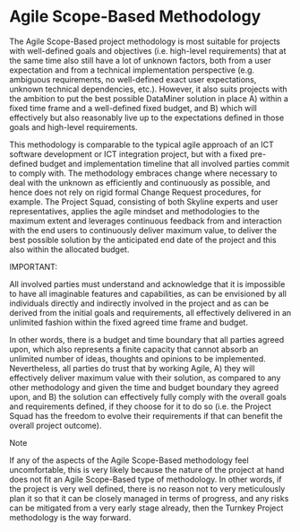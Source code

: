 # Agile Scope-Based Methodology

The Agile Scope-Based project methodology is most suitable for projects with well-defined goals and objectives (i.e. high-level requirements) that at the same time also still have a lot of unknown factors, both from a user expectation and from a technical implementation perspective (e.g. ambiguous requirements, no well-defined exact user expectations, unknown technical dependencies, etc.). However, it also suits projects with the ambition to put the best possible DataMiner solution in place A) within a fixed time frame and a well-defined fixed budget, and B) which will effectively but also reasonably live up to the expectations defined in those goals and high-level requirements.

This methodology is comparable to the typical agile approach of an ICT software development or ICT integration project, but with a fixed pre-defined budget and implementation timeline that all involved parties commit to comply with. The methodology embraces change where necessary to deal with the unknown as efficiently and continuously as possible, and hence does not rely on rigid formal Change Request procedures, for example. The Project Squad, consisting of both Skyline experts and user representatives, applies the agile mindset and methodologies to the maximum extent and leverages continuous feedback from and interaction with the end users to continuously deliver maximum value, to deliver the best possible solution by the anticipated end date of the project and this also within the allocated budget.

IMPORTANT:

All involved parties must understand and acknowledge that it is impossible to have all imaginable features and capabilities, as can be envisioned by all individuals directly and indirectly involved in the project and as can be derived from the initial goals and requirements, all effectively delivered in an unlimited fashion within the fixed agreed time frame and budget.

In other words, there is a budget and time boundary that all parties agreed upon, which also represents a finite capacity that cannot absorb an unlimited number of ideas, thoughts and opinions to be implemented. Nevertheless, all parties do trust that by working Agile, A) they will effectively deliver maximum value with their solution, as compared to any other methodology and given the time and budget boundary they agreed upon, and B) the solution can effectively fully comply with the overall goals and requirements defined, if they choose for it to do so (i.e. the Project Squad has the freedom to evolve their requirements if that can benefit the overall project outcome).

> [!NOTE]
> If any of the aspects of the Agile Scope-Based methodology feel uncomfortable, this is very likely because the nature of the project at hand does not fit an Agile Scope-Based type of methodology. In other words, if the project is very well defined, there is no reason not to very meticulously plan it so that it can be closely managed in terms of progress, and any risks can be mitigated from a very early stage already, then the Turnkey Project methodology is the way forward.
